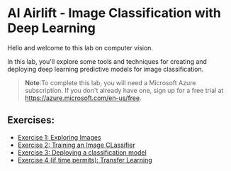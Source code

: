# AI Airlift - Image Classification with Deep Learning

Hello and welcome to this lab on computer vision.

In this lab, you'll explore some tools and techniques for creating and deploying deep learning predictive models for image classification.

> **Note**:To complete this lab, you will need a Microsoft Azure subscription. If you don't already have one, sign up for a free trial at https://azure.microsoft.com/en-us/free.

## Exercises:

* [Exercise 1: Exploring Images](Exercise1.md)
* [Exercise 2: Training an Image CLassifier](Exercise2.md)
* [Exercise 3: Deploying a classification model](Exercise3.md)
* [Exercise 4 (if time permits): Transfer Learning](Exercise4.md)
